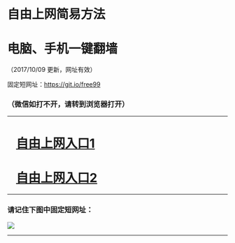 ﻿# 自由上网简易方法

# 电脑、手机一键翻墙

（2017/10/09 更新，网址有效）

固定短网址：https://git.io/free99

### （微信如打不开，请转到浏览器打开）


***





# &nbsp;&nbsp; <a href="http://ft1280017881.fwq-tz-1001.info/fwqtz01.html?t=100900112144 " target="_blank">自由上网入口1</a>
# &nbsp;&nbsp; <a href="http://ft2535210214.fwq-tz-1002.info/fwqtz02.html?t=100900128565 " target="_blank">自由上网入口2</a>
***

### 请记住下图中固定短网址：

<img src="https://s3-us-west-2.amazonaws.com/fwq-1001/yjfq-20170905okok.png" /> 


***

